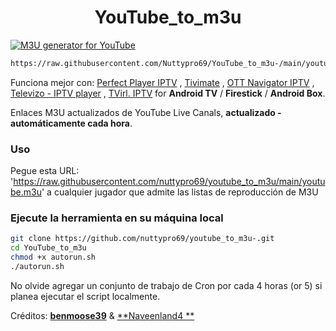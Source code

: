 <h1 align="center"> YouTube_to_m3u </h1>

[![M3U generator for YouTube](https://github.com/Nuttypro69/YouTube_to_m3u/blob/main/assets/Info.m3u/actions/workflows/m3u_Generator.yml/badge.svg)](https://github.com/Nuttypro69/YouTube_to_m3u-/blob/main/.github/workflows/m3u_Generator.yml)

``` bash
https://raw.githubusercontent.com/Nuttypro69/YouTube_to_m3u-/main/youtube.m3u
```

Funciona mejor con: [Perfect Player IPTV](http://niklabs.com/) ,
                   [Tivimate](https://play.google.com/store/apps/details?id=ar.tvplayer.tv&hl=en_IN&gl=US) ,
                   [OTT Navigator IPTV](https://play.google.com/store/apps/details?id=studio.scillarium.ottnavigator&hl=en_IN&gl=US) ,
                   [Televizo - IPTV player](https://m.apkpure.com/televizo-iptv-player/com.ottplay.ottplay) ,
                   [TVirl. IPTV](https://play.google.com/store/apps/details?id=by.stari4ek.tvirl)  for **Android TV** / **Firestick** / **Android Box**.

Enlaces M3U actualizados de YouTube Live Canals, **actualizado -automáticamente cada hora**.


### Uso 
Pegue esta URL: 'https://raw.githubusercontent.com/nuttypro69/youtube_to_m3u/main/youtube.m3u' a cualquier jugador que admite las listas de reproducción de M3U

### Ejecute la herramienta en su máquina local

``` bash
git clone https://github.com/nuttypro69/youtube_to_m3u-.git
cd YouTube_to_m3u
chmod +x autorun.sh
./autorun.sh
```

No olvide agregar un conjunto de trabajo de Cron por cada 4 horas (or 5) si planea ejecutar el script localmente.

Créditos: [**benmoose39**](https://github.com/benmoose39)
 & [**Naveenland4 **](https://github.com/naveenland4)
